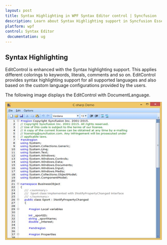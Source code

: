 ```yaml
---
layout: post
title: Syntax Highlighting in WPF Syntax Editor control | Syncfusion
description: Learn about Syntax Highlighting support in Syncfusion Essential Studio WPF Syntax Editor control, its elements and more.
platform: wpf
control: Syntax Editor
 documentation: ug
---
```


## Syntax Highlighting

EditControl is enhanced with the Syntax highlighting support. This applies different colorings to keywords, literals, comments and so on. EditControl provides syntax highlighting support for all supported languages and also based on the custom language configurations provided by the users.

The following image displays the EditControl with DocumentLanguage.

![Syntax-Highlighting_img1](Syntax-Highlighting_images/Syntax-Highlighting_img1.jpeg)

